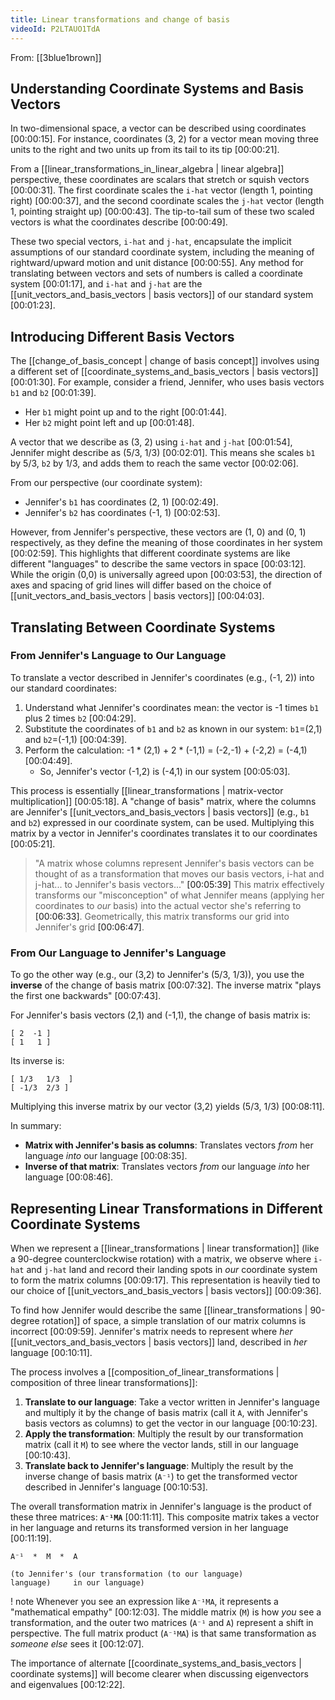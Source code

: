 ```yaml
---
title: Linear transformations and change of basis
videoId: P2LTAUO1TdA
---
```


From: [[3blue1brown]] <br/> 

## Understanding Coordinate Systems and Basis Vectors

In two-dimensional space, a vector can be described using coordinates <a class="yt-timestamp" data-t="00:00:15">[00:00:15]</a>. For instance, coordinates (3, 2) for a vector mean moving three units to the right and two units up from its tail to its tip <a class="yt-timestamp" data-t="00:00:21">[00:00:21]</a>.

From a [[linear_transformations_in_linear_algebra | linear algebra]] perspective, these coordinates are scalars that stretch or squish vectors <a class="yt-timestamp" data-t="00:00:31">[00:00:31]</a>. The first coordinate scales the `i-hat` vector (length 1, pointing right) <a class="yt-timestamp" data-t="00:00:37">[00:00:37]</a>, and the second coordinate scales the `j-hat` vector (length 1, pointing straight up) <a class="yt-timestamp" data-t="00:00:43">[00:00:43]</a>. The tip-to-tail sum of these two scaled vectors is what the coordinates describe <a class="yt-timestamp" data-t="00:00:49">[00:00:49]</a>.

These two special vectors, `i-hat` and `j-hat`, encapsulate the implicit assumptions of our standard coordinate system, including the meaning of rightward/upward motion and unit distance <a class="yt-timestamp" data-t="00:00:55">[00:00:55]</a>. Any method for translating between vectors and sets of numbers is called a coordinate system <a class="yt-timestamp" data-t="00:01:17">[00:01:17]</a>, and `i-hat` and `j-hat` are the [[unit_vectors_and_basis_vectors | basis vectors]] of our standard system <a class="yt-timestamp" data-t="00:01:23">[00:01:23]</a>.

## Introducing Different Basis Vectors

The [[change_of_basis_concept | change of basis concept]] involves using a different set of [[coordinate_systems_and_basis_vectors | basis vectors]] <a class="yt-timestamp" data-t="00:01:30">[00:01:30]</a>. For example, consider a friend, Jennifer, who uses basis vectors `b1` and `b2` <a class="yt-timestamp" data-t="00:01:39">[00:01:39]</a>.
*   Her `b1` might point up and to the right <a class="yt-timestamp" data-t="00:01:44">[00:01:44]</a>.
*   Her `b2` might point left and up <a class="yt-timestamp" data-t="00:01:48">[00:01:48]</a>.

A vector that we describe as (3, 2) using `i-hat` and `j-hat` <a class="yt-timestamp" data-t="00:01:54">[00:01:54]</a>, Jennifer might describe as (5/3, 1/3) <a class="yt-timestamp" data-t="00:02:01">[00:02:01]</a>. This means she scales `b1` by 5/3, `b2` by 1/3, and adds them to reach the same vector <a class="yt-timestamp" data-t="00:02:06">[00:02:06]</a>.

From our perspective (our coordinate system):
*   Jennifer's `b1` has coordinates (2, 1) <a class="yt-timestamp" data-t="00:02:49">[00:02:49]</a>.
*   Jennifer's `b2` has coordinates (-1, 1) <a class="yt-timestamp" data-t="00:02:53">[00:02:53]</a>.

However, from Jennifer's perspective, these vectors are (1, 0) and (0, 1) respectively, as they define the meaning of those coordinates in her system <a class="yt-timestamp" data-t="00:02:59">[00:02:59]</a>. This highlights that different coordinate systems are like different "languages" to describe the same vectors in space <a class="yt-timestamp" data-t="00:03:12">[00:03:12]</a>. While the origin (0,0) is universally agreed upon <a class="yt-timestamp" data-t="00:03:53">[00:03:53]</a>, the direction of axes and spacing of grid lines will differ based on the choice of [[unit_vectors_and_basis_vectors | basis vectors]] <a class="yt-timestamp" data-t="00:04:03">[00:04:03]</a>.

## Translating Between Coordinate Systems

### From Jennifer's Language to Our Language

To translate a vector described in Jennifer's coordinates (e.g., (-1, 2)) into our standard coordinates:
1.  Understand what Jennifer's coordinates mean: the vector is -1 times `b1` plus 2 times `b2` <a class="yt-timestamp" data-t="00:04:29">[00:04:29]</a>.
2.  Substitute the coordinates of `b1` and `b2` as known in our system: `b1`=(2,1) and `b2`=(-1,1) <a class="yt-timestamp" data-t="00:04:39">[00:04:39]</a>.
3.  Perform the calculation: -1 * (2,1) + 2 * (-1,1) = (-2,-1) + (-2,2) = (-4,1) <a class="yt-timestamp" data-t="00:04:49">[00:04:49]</a>.
    *   So, Jennifer's vector (-1,2) is (-4,1) in our system <a class="yt-timestamp" data-t="00:05:03">[00:05:03]</a>.

This process is essentially [[linear_transformations | matrix-vector multiplication]] <a class="yt-timestamp" data-t="00:05:18">[00:05:18]</a>. A "change of basis" matrix, where the columns are Jennifer's [[unit_vectors_and_basis_vectors | basis vectors]] (e.g., `b1` and `b2`) expressed in our coordinate system, can be used. Multiplying this matrix by a vector in Jennifer's coordinates translates it to our coordinates <a class="yt-timestamp" data-t="00:05:21">[00:05:21]</a>.

> "A matrix whose columns represent Jennifer's basis vectors can be thought of as a transformation that moves our basis vectors, i-hat and j-hat... to Jennifer's basis vectors..." <a class="yt-timestamp" data-t="00:05:39">[00:05:39]</a>
> This matrix effectively transforms our "misconception" of what Jennifer means (applying her coordinates to *our* basis) into the actual vector she's referring to <a class="yt-timestamp" data-t="00:06:33">[00:06:33]</a>. Geometrically, this matrix transforms our grid into Jennifer's grid <a class="yt-timestamp" data-t="00:06:47">[00:06:47]</a>.

### From Our Language to Jennifer's Language

To go the other way (e.g., our (3,2) to Jennifer's (5/3, 1/3)), you use the **inverse** of the change of basis matrix <a class="yt-timestamp" data-t="00:07:32">[00:07:32]</a>. The inverse matrix "plays the first one backwards" <a class="yt-timestamp" data-t="00:07:43">[00:07:43]</a>.

For Jennifer's basis vectors (2,1) and (-1,1), the change of basis matrix is:
```
[ 2  -1 ]
[ 1   1 ]
```
Its inverse is:
```
[ 1/3   1/3  ]
[ -1/3  2/3 ]
```
Multiplying this inverse matrix by our vector (3,2) yields (5/3, 1/3) <a class="yt-timestamp" data-t="00:08:11">[00:08:11]</a>.

In summary:
*   **Matrix with Jennifer's basis as columns**: Translates vectors *from* her language *into* our language <a class="yt-timestamp" data-t="00:08:35">[00:08:35]</a>.
*   **Inverse of that matrix**: Translates vectors *from* our language *into* her language <a class="yt-timestamp" data-t="00:08:46">[00:08:46]</a>.

## Representing Linear Transformations in Different Coordinate Systems

When we represent a [[linear_transformations | linear transformation]] (like a 90-degree counterclockwise rotation) with a matrix, we observe where `i-hat` and `j-hat` land and record their landing spots in *our* coordinate system to form the matrix columns <a class="yt-timestamp" data-t="00:09:17">[00:09:17]</a>. This representation is heavily tied to our choice of [[unit_vectors_and_basis_vectors | basis vectors]] <a class="yt-timestamp" data-t="00:09:36">[00:09:36]</a>.

To find how Jennifer would describe the same [[linear_transformations | 90-degree rotation]] of space, a simple translation of our matrix columns is incorrect <a class="yt-timestamp" data-t="00:09:59">[00:09:59]</a>. Jennifer's matrix needs to represent where *her* [[unit_vectors_and_basis_vectors | basis vectors]] land, described in *her* language <a class="yt-timestamp" data-t="00:10:11">[00:10:11]</a>.

The process involves a [[composition_of_linear_transformations | composition of three linear transformations]]:
1.  **Translate to our language**: Take a vector written in Jennifer's language and multiply it by the change of basis matrix (call it `A`, with Jennifer's basis vectors as columns) to get the vector in our language <a class="yt-timestamp" data-t="00:10:23">[00:10:23]</a>.
2.  **Apply the transformation**: Multiply the result by our transformation matrix (call it `M`) to see where the vector lands, still in our language <a class="yt-timestamp" data-t="00:10:43">[00:10:43]</a>.
3.  **Translate back to Jennifer's language**: Multiply the result by the inverse change of basis matrix (`A⁻¹`) to get the transformed vector described in Jennifer's language <a class="yt-timestamp" data-t="00:10:53">[00:10:53]</a>.

The overall transformation matrix in Jennifer's language is the product of these three matrices: **`A⁻¹MA`** <a class="yt-timestamp" data-t="00:11:11">[00:11:11]</a>. This composite matrix takes a vector in her language and returns its transformed version in her language <a class="yt-timestamp" data-t="00:11:19">[00:11:19]</a>.

```
A⁻¹  *  M  *  A
```
```
(to Jennifer's (our transformation (to our language)
language)     in our language)
```

! note
Whenever you see an expression like `A⁻¹MA`, it represents a "mathematical empathy" <a class="yt-timestamp" data-t="00:12:03">[00:12:03]</a>. The middle matrix (`M`) is how *you* see a transformation, and the outer two matrices (`A⁻¹` and `A`) represent a shift in perspective. The full matrix product (`A⁻¹MA`) is that same transformation as *someone else* sees it <a class="yt-timestamp" data-t="00:12:07">[00:12:07]</a>.

The importance of alternate [[coordinate_systems_and_basis_vectors | coordinate systems]] will become clearer when discussing eigenvectors and eigenvalues <a class="yt-timestamp" data-t="00:12:22">[00:12:22]</a>.